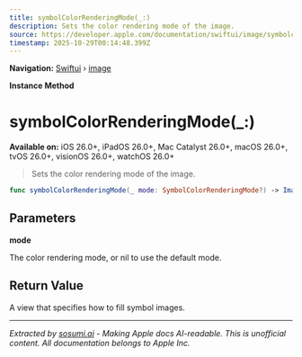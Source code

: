 ```yaml
---
title: symbolColorRenderingMode(_:)
description: Sets the color rendering mode of the image.
source: https://developer.apple.com/documentation/swiftui/image/symbolcolorrenderingmode(_:)
timestamp: 2025-10-29T00:14:48.399Z
---
```


**Navigation:** [Swiftui](/documentation/swiftui) › [image](/documentation/swiftui/image)

**Instance Method**

# symbolColorRenderingMode(_:)

**Available on:** iOS 26.0+, iPadOS 26.0+, Mac Catalyst 26.0+, macOS 26.0+, tvOS 26.0+, visionOS 26.0+, watchOS 26.0+

> Sets the color rendering mode of the image.

```swift
func symbolColorRenderingMode(_ mode: SymbolColorRenderingMode?) -> Image
```

## Parameters

**mode**

The color rendering mode, or nil to use the default mode.



## Return Value

A view that specifies how to fill symbol images.

---

*Extracted by [sosumi.ai](https://sosumi.ai) - Making Apple docs AI-readable.*
*This is unofficial content. All documentation belongs to Apple Inc.*
